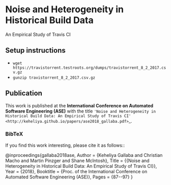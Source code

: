# Noise and Heterogeneity in Historical Build Data
An Empirical Study of Travis CI

## Setup instructions

* `wget https://travistorrent.testroots.org/dumps/travistorrent_8_2_2017.csv.gz`
* `gunzip travistorrent_8_2_2017.csv.gz`

## Publication

This work is published at the **International Conference on Automated Software Engineering (ASE)** with the title `'Noise and Heterogeneity in Historical Build Data: An Empirical Study of Travis CI' <http://keheliya.github.io/papers/ase2018_gallaba.pdf>`_.

### BibTeX
If you find this work interesting, please cite it as follows::

@inproceedings{gallaba2018ase,
  Author = {Keheliya Gallaba and Christian Macho and Martin Pinzger and Shane McIntosh},
  Title = {{Noise and Heterogeneity in Historical Build Data: An Empirical Study of Travis CI}},
  Year = {2018},
  Booktitle = {Proc. of the International Conference on Automated Software Engineering (ASE)},
  Pages = {87--97}
}

